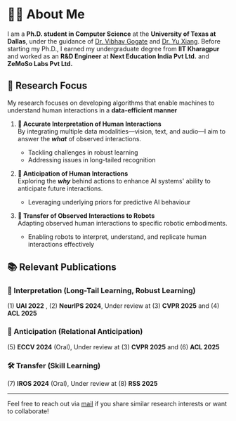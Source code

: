 # 👨‍💻 About Me

I am a **Ph.D. student in Computer Science** at the **University of Texas at Dallas**, under the guidance of [Dr. Vibhav Gogate](https://personal.utdallas.edu/~vibhav.gogate/) and [Dr. Yu Xiang](https://yuxng.github.io/). Before starting my Ph.D., I earned my undergraduate degree from **IIT Kharagpur** and worked as an **R&D Engineer** at **Next Education India Pvt Ltd.** and **ZeMoSo Labs Pvt Ltd.** 

## 🧩 Research Focus

My research focuses on developing algorithms that enable machines to understand human interactions in a **data-efficient manner**

1. **🎥 Accurate Interpretation of Human Interactions**  
   By integrating multiple data modalities—vision, text, and audio—I aim to answer the **_what_** of observed interactions.  
   - Tackling challenges in robust learning  
   - Addressing issues in long-tailed recognition  

2. **🔮 Anticipation of Human Interactions**  
   Exploring the **_why_** behind actions to enhance AI systems' ability to anticipate future interactions.  
   - Leveraging underlying priors for predictive AI behaviour  

3. **🤖 Transfer of Observed Interactions to Robots**  
   Adapting observed human interactions to specific robotic embodiments.  
   - Enabling robots to interpret, understand, and replicate human interactions effectively

## 📚 Relevant Publications

### 🧠 Interpretation (Long-Tail Learning, Robust Learning)  
(1) **UAI 2022** , (2) **NeurIPS 2024**, Under review at (3) **CVPR 2025** and (4) **ACL 2025**

### 🔗 Anticipation (Relational Anticipation)  
(5) **ECCV 2024** (Oral), Under review at (3) **CVPR 2025** and (6) **ACL 2025**

### 🛠️ Transfer (Skill Learning)  
(7) **IROS 2024** (Oral), Under review at (8) **RSS 2025**

---

Feel free to reach out via [mail](rohith.peddi@utdallas.edu) if you share similar research interests or want to collaborate!
